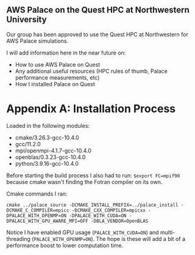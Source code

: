## AWS Palace on the Quest HPC at Northwestern University

Our group has been approved to use the Quest HPC at Northwestern for AWS Palace simulations. 

I will add information here in the near future on: 
* How to use AWS Palace on Quest
* Any additional useful resources (HPC rules of thumb, Palace performance measurements, etc)
* How I installed Palace on Quest


# Appendix A: Installation Process 

Loaded in the following modules: 
* cmake/3.26.3-gcc-10.4.0
* gcc/11.2.0
* mpi/openmpi-4.1.7-gcc-10.4.0
* openblas/0.3.23-gcc-10.4.0
* python/3.9.16-gcc-10.4.0

Before starting the build process I also had to run: ```$export FC=mpif90``` because cmake wasn't finding the Fotran compiler on its own.

Cmake commands I ran:

```cmake ../palace_source -DCMAKE_INSTALL_PREFIX=../palace_install -DCMAKE_C_COMPILER=mpicc -DCMAKE_CXX_COMPILER=mpicxx -DPALACE_WITH_OPENMP=ON -DPALACE_WITH_CUDA=ON -DPALACE_WITH_GPU_AWARE_MPI=OFF -DBLA_VENDOR=OpenBLAS```

Notice I have enabled GPU usage (```PALACE_WITH_CUDA=ON```) and multi-threading (```PALACE_WITH_OPENMP=ON```). The hope is these will add a bit of a performance boost to lower computation time.

